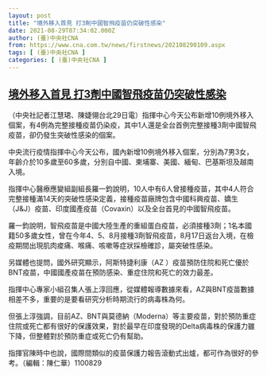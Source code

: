 ```yaml
---
layout: post
title: "境外移入首見 打3劑中國智飛疫苗仍突破性感染"
date: 2021-08-29T07:34:02.000Z
author: (臺)中央社CNA
from: https://www.cna.com.tw/news/firstnews/202108290109.aspx
tags: [ (臺)中央社CNA ]
categories: [ (臺)中央社CNA ]
---
```

<!--1630222442000-->
[境外移入首見 打3劑中國智飛疫苗仍突破性感染](https://www.cna.com.tw/news/firstnews/202108290109.aspx)
------

<div>
<div></div><div class="paragraph"><p>（中央社記者江慧珺、陳婕翎台北29日電）指揮中心今天公布新增10例境外移入個案，有4例為完整接種疫苗仍染疫，其中1人還是全台首例完整接種3劑中國智飛疫苗，卻仍發生突破性感染的個案。</p><p>中央流行疫情指揮中心今天公布，國內新增10例境外移入個案，分別為7男3女，年齡介於10多歲至60多歲，分別自中國、柬埔寨、美國、緬甸、巴基斯坦及越南入境。</p><p>指揮中心醫療應變組副組長羅一鈞說明，10人中有6人曾接種疫苗，其中4人符合完整接種滿14天的突破性感染定義，接種疫苗廠牌包含中國科興疫苗、嬌生（J&J）疫苗、印度國產疫苗（Covaxin）以及全台首見的中國智飛疫苗。</p><p>羅一鈞說明，智飛疫苗是中國大陸生產的重組蛋白疫苗，必須接種3劑；1名本國籍50多歲女性，曾在今年4、5、8月接種3劑智飛疫苗，8月17日返台入境，在檢疫期間出現肌肉痠痛、喉痛、咳嗽等症狀採檢確診，屬突破性感染。</p><p>另媒體也提問，國外研究顯示，阿斯特捷利康（AZ ）疫苗預防住院和死亡優於BNT疫苗，中國國產疫苗在預防感染、重症住院和死亡的效力最差。</p><p>指揮中心專家小組召集人張上淳回應，從媒體報導數據來看，AZ與BNT疫苗數據相差不多，重要的是要看研究分析時期流行的病毒株為何。</p><p>但張上淳強調，目前AZ、BNT與莫德納（Moderna）等主要疫苗，對於預防重症住院或死亡都有很好的保護效果，對於最早在印度發現的Delta病毒株的保護力雖下降，但整體對於預防重症或死亡仍有幫助。</p><p>指揮官陳時中也說，國際間類似的疫苗保護力報告滾動式出爐，都可作為很好的參考。（編輯：陳仁華）1100829</p></div>
</div>
